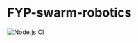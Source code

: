 # FYP-swarm-robotics

![Node.js CI](https://github.com/NuwanJ/FYP-swarm-robotics/workflows/Node.js%20CI/badge.svg)
